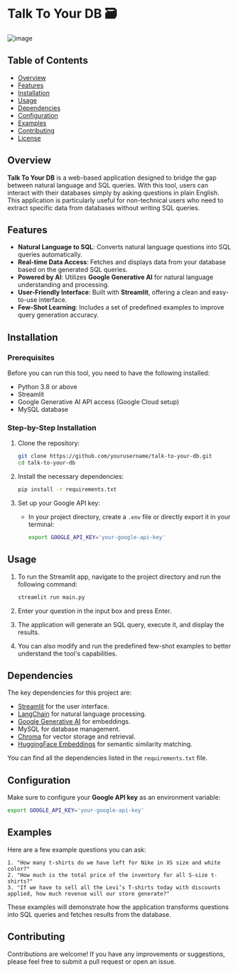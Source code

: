 # Talk To Your DB 🗃️

![image](https://github.com/user-attachments/assets/7e9406c3-25b9-43ff-b68d-83816eb1e51c)
<!-- Replace with the URL to your screenshot -->

## Table of Contents
- [Overview](#overview)
- [Features](#features)
- [Installation](#installation)
- [Usage](#usage)
- [Dependencies](#dependencies)
- [Configuration](#configuration)
- [Examples](#examples)
- [Contributing](#contributing)
- [License](#license)

## Overview
**Talk To Your DB** is a web-based application designed to bridge the gap between natural language and SQL queries. With this tool, users can interact with their databases simply by asking questions in plain English. This application is particularly useful for non-technical users who need to extract specific data from databases without writing SQL queries.

## Features
- **Natural Language to SQL**: Converts natural language questions into SQL queries automatically.
- **Real-time Data Access**: Fetches and displays data from your database based on the generated SQL queries.
- **Powered by AI**: Utilizes **Google Generative AI** for natural language understanding and processing.
- **User-Friendly Interface**: Built with **Streamlit**, offering a clean and easy-to-use interface.
- **Few-Shot Learning**: Includes a set of predefined examples to improve query generation accuracy.

## Installation

### Prerequisites
Before you can run this tool, you need to have the following installed:
- Python 3.8 or above
- Streamlit
- Google Generative AI API access (Google Cloud setup)
- MySQL database

### Step-by-Step Installation
1. Clone the repository:
    ```bash
    git clone https://github.com/yourusername/talk-to-your-db.git
    cd talk-to-your-db
    ```

2. Install the necessary dependencies:
    ```bash
    pip install -r requirements.txt
    ```

3. Set up your Google API key:
    - In your project directory, create a `.env` file or directly export it in your terminal:
      ```bash
      export GOOGLE_API_KEY='your-google-api-key'
      ```

## Usage

1. To run the Streamlit app, navigate to the project directory and run the following command:
    ```bash
    streamlit run main.py
    ```

2. Enter your question in the input box and press Enter.

3. The application will generate an SQL query, execute it, and display the results.

4. You can also modify and run the predefined few-shot examples to better understand the tool's capabilities.

## Dependencies

The key dependencies for this project are:
- [Streamlit](https://streamlit.io/) for the user interface.
- [LangChain](https://github.com/hwchase17/langchain) for natural language processing.
- [Google Generative AI](https://cloud.google.com/genai) for embeddings.
- MySQL for database management.
- [Chroma](https://www.trychroma.com/) for vector storage and retrieval.
- [HuggingFace Embeddings](https://huggingface.co/) for semantic similarity matching.

You can find all the dependencies listed in the `requirements.txt` file.

## Configuration

Make sure to configure your **Google API key** as an environment variable:
```bash
export GOOGLE_API_KEY='your-google-api-key'
```

## Examples
Here are a few example questions you can ask:

    1. "How many t-shirts do we have left for Nike in XS size and white color?"
    2. "How much is the total price of the inventory for all S-size t-shirts?"
    3. "If we have to sell all the Levi’s T-shirts today with discounts applied, how much revenue will our store generate?"

These examples will demonstrate how the application transforms questions into SQL queries and fetches results from the database.

## Contributing

Contributions are welcome! If you have any improvements or suggestions, please feel free to submit a pull request or open an issue.
